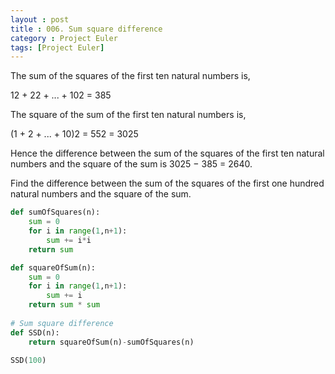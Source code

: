 ```yaml
---
layout : post
title : 006. Sum square difference
category : Project Euler
tags: [Project Euler]
---
```


The sum of the squares of the first ten natural numbers is,

12 + 22 + ... + 102 = 385

The square of the sum of the first ten natural numbers is,

(1 + 2 + ... + 10)2 = 552 = 3025

Hence the difference between the sum of the squares of the first ten natural numbers and the square of the sum is 3025 − 385 = 2640.

Find the difference between the sum of the squares of the first one hundred natural numbers and the square of the sum.



```python
def sumOfSquares(n):
    sum = 0
    for i in range(1,n+1):
        sum += i*i
    return sum

def squareOfSum(n):
    sum = 0
    for i in range(1,n+1):
        sum += i
    return sum * sum
    
# Sum square difference 
def SSD(n):
    return squareOfSum(n)-sumOfSquares(n)

SSD(100)
```

